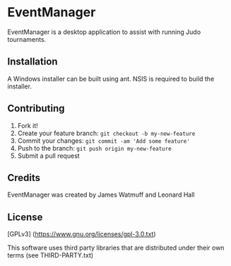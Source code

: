 # EventManager

EventManager is a desktop application to assist with running Judo tournaments.

## Installation

A Windows installer can be built using ant. NSIS is required to build the installer.

## Contributing
1. Fork it!
2. Create your feature branch: `git checkout -b my-new-feature`
3. Commit your changes: `git commit -am 'Add some feature'`
4. Push to the branch: `git push origin my-new-feature`
5. Submit a pull request

## Credits

EventManager was created by James Watmuff and Leonard Hall

## License

[GPLv3] (https://www.gnu.org/licenses/gpl-3.0.txt)

This software uses third party libraries that are distributed under their own terms (see THIRD-PARTY.txt)

